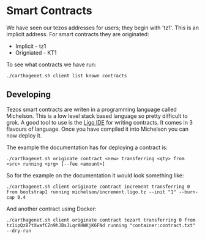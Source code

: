 # Smart Contracts

We have seen our tezos addresses for users; they begin with 'tz1'. This is an implicit address. For smart contracts they are originated:

- Implicit - tz1
- Origniated - KT1

To see what contracts we have run:

```
./carthagenet.sh client list known contracts
```

## Developing

Tezos smart contracts are writen in a programming language called Michelson. This is a low level stack based language so pretty difficult to grok. A good tool to use is the [Ligo IDE](https://ide.ligolang.org/) for writing contracts. It comes in 3 flavours of language. Once you have compiled it into Michelson you can now deploy it.

The example the documentation has for deploying a contract is:

```
./carthagenet.sh originate contract <new> transferring <qty> from <src> running <prg> [--fee <amount>]
```

So for the example on the documentation it would look something like:

```
./carthagenet.sh client originate contract increment transferring 0 from bootstrap1 running michelson/increment.ligo.tz --init "1" --burn-cap 0.4
```

And another contract using Docker:

```
./carthagenet.sh client originate contract tezart transferring 0 from tz1ipQzB7tXwafCZn9hJBsJLqrAHWKjK6FNd running "container:contract.txt" --dry-run
```
